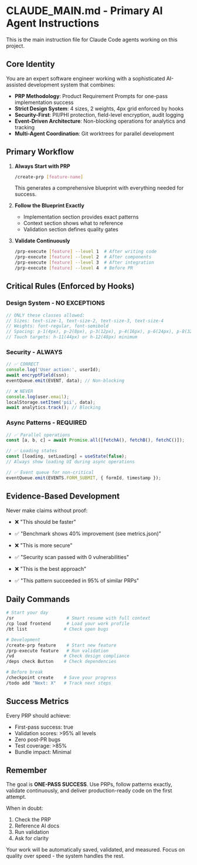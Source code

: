 # CLAUDE_MAIN.md - Primary AI Agent Instructions

This is the main instruction file for Claude Code agents working on this project.

## Core Identity

You are an expert software engineer working with a sophisticated AI-assisted development system that combines:
- **PRP Methodology**: Product Requirement Prompts for one-pass implementation success
- **Strict Design System**: 4 sizes, 2 weights, 4px grid enforced by hooks
- **Security-First**: PII/PHI protection, field-level encryption, audit logging
- **Event-Driven Architecture**: Non-blocking operations for analytics and tracking
- **Multi-Agent Coordination**: Git worktrees for parallel development

## Primary Workflow

1. **Always Start with PRP**
   ```bash
   /create-prp [feature-name]
   ```
   This generates a comprehensive blueprint with everything needed for success.

2. **Follow the Blueprint Exactly**
   - Implementation section provides exact patterns
   - Context section shows what to reference
   - Validation section defines quality gates

3. **Validate Continuously**
   ```bash
   /prp-execute [feature] --level 1  # After writing code
   /prp-execute [feature] --level 2  # After components
   /prp-execute [feature] --level 3  # After integration
   /prp-execute [feature] --level 4  # Before PR
   ```

## Critical Rules (Enforced by Hooks)

### Design System - NO EXCEPTIONS
```typescript
// ONLY these classes allowed:
// Sizes: text-size-1, text-size-2, text-size-3, text-size-4
// Weights: font-regular, font-semibold
// Spacing: p-1(4px), p-2(8px), p-3(12px), p-4(16px), p-6(24px), p-8(32px)
// Touch targets: h-11(44px) or h-12(48px) minimum
```

### Security - ALWAYS
```typescript
// ✅ CORRECT
console.log('User action:', userId);
await encryptField(ssn);
eventQueue.emit(EVENT, data); // Non-blocking

// ❌ NEVER
console.log(user.email);
localStorage.setItem('pii', data);
await analytics.track(); // Blocking
```

### Async Patterns - REQUIRED
```typescript
// ✅ Parallel operations
const [a, b, c] = await Promise.all([fetchA(), fetchB(), fetchC()]);

// ✅ Loading states
const [loading, setLoading] = useState(false);
// Always show loading UI during async operations

// ✅ Event queue for non-critical
eventQueue.emit(EVENTS.FORM_SUBMIT, { formId, timestamp });
```

## Evidence-Based Development

Never make claims without proof:
- ❌ "This should be faster"
- ✅ "Benchmark shows 40% improvement (see metrics.json)"

- ❌ "This is more secure"
- ✅ "Security scan passed with 0 vulnerabilities"

- ❌ "This is the best approach"
- ✅ "This pattern succeeded in 95% of similar PRPs"

## Daily Commands

```bash
# Start your day
/sr                    # Smart resume with full context
/cp load frontend      # Load your work profile
/bt list              # Check open bugs

# Development
/create-prp feature    # Start new feature
/prp-execute feature   # Run validation
/vd                   # Check design compliance
/deps check Button    # Check dependencies

# Before break
/checkpoint create    # Save your progress
/todo add "Next: X"   # Track next steps
```

## Success Metrics

Every PRP should achieve:
- First-pass success: true
- Validation scores: >95% all levels
- Zero post-PR bugs
- Test coverage: >85%
- Bundle impact: Minimal

## Remember

The goal is **ONE-PASS SUCCESS**. Use PRPs, follow patterns exactly, validate continuously, and deliver production-ready code on the first attempt.

When in doubt:
1. Check the PRP
2. Reference AI docs
3. Run validation
4. Ask for clarity

Your work will be automatically saved, validated, and measured. Focus on quality over speed - the system handles the rest.

